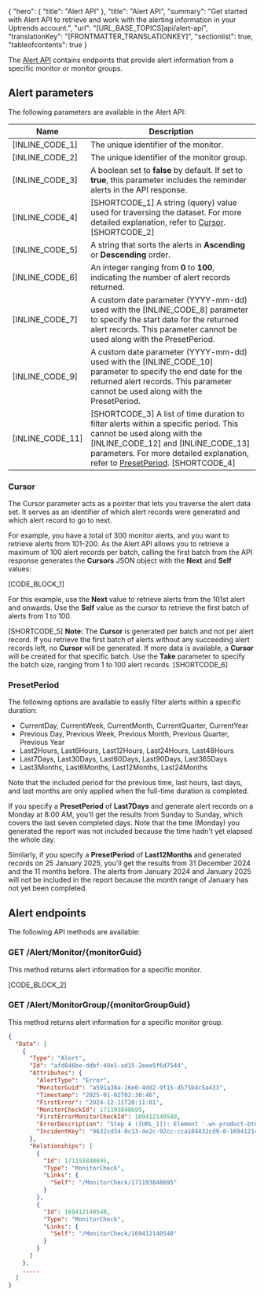 {
  "hero": {
    "title": "Alert API"
  },
  "title": "Alert API",
  "summary": "Get started with Alert API to retrieve and work with the alerting information in your Uptrends account.",
  "url": "[URL_BASE_TOPICS]api/alert-api",
  "translationKey": "[FRONTMATTER_TRANSLATIONKEY]",
  "sectionlist": true,
  "tableofcontents": true
}

The [Alert API]([LINK_URL_1]) contains endpoints that provide alert information from a specific monitor or monitor groups.

## Alert parameters

The following parameters are available in the Alert API:

| Name | Description |
|--|--|
| [INLINE_CODE_1] | The unique identifier of the monitor. |
| [INLINE_CODE_2] | The unique identifier of the monitor group. |
| [INLINE_CODE_3] | A boolean set to **false** by default. If set to **true**, this parameter includes the reminder alerts in the API response. |
| [INLINE_CODE_4]| [SHORTCODE_1]  A string (query) value used for traversing the dataset. For more detailed explanation, refer to [Cursor]([LINK_URL_2]). [SHORTCODE_2]|
| [INLINE_CODE_5]| A string that sorts the alerts in **Ascending** or **Descending** order. |
| [INLINE_CODE_6]| An integer ranging from **0** to **100**, indicating the number of alert records returned. |
| [INLINE_CODE_7]| A custom date parameter (YYYY-mm-dd) used with the [INLINE_CODE_8] parameter to specify the start date for the returned alert records. This parameter cannot be used along with the PresetPeriod. |
| [INLINE_CODE_9]| A custom date parameter (YYYY-mm-dd) used with the [INLINE_CODE_10] parameter to specify the end date for the returned alert records. This parameter cannot be used along with the PresetPeriod. |
| [INLINE_CODE_11]| [SHORTCODE_3] A list of time duration to filter alerts within a specific period. This cannot be used along with the [INLINE_CODE_12] and [INLINE_CODE_13] parameters. For more detailed explanation, refer to [PresetPeriod]([LINK_URL_3]).  [SHORTCODE_4]|

### Cursor

The Cursor parameter acts as a pointer that lets you traverse the alert data set. It serves as an identifier of which alert records were generated and which alert record to go to next.

For example, you have a total of 300 monitor alerts, and you want to retrieve alerts from 101-200. As the Alert API allows you to retrieve a maximum of 100 alert records per batch, calling the first batch from the API response generates the **Cursors** JSON object with the **Next** and **Self** values:

[CODE_BLOCK_1]

For this example, use the **Next** value to retrieve alerts from the 101st alert and onwards. Use the **Self** value as the cursor to retrieve the first batch of alerts from 1 to 100.

[SHORTCODE_5] **Note:** The **Cursor** is generated per batch and not per alert record. If you retrieve the first batch of alerts without any succeeding alert records left, no **Cursor** will be generated. If more data is available, a **Cursor** will be created for that specific batch. Use the **Take** parameter to specify the batch size, ranging from 1 to 100 alert records. [SHORTCODE_6]

### PresetPeriod

The following options are available to easily filter alerts within a specific duration:

- CurrentDay, CurrentWeek, CurrentMonth, CurrentQuarter, CurrentYear
- Previous Day, Previous Week, Previous Month, Previous Quarter, Previous Year
- Last2Hours, Last6Hours, Last12Hours, Last24Hours, Last48Hours
- Last7Days, Last30Days, Last60Days, Last90Days, Last365Days
- Last3Months, Last6Months, Last12Months, Last24Months

Note that the included period for the previous time, last hours, last days, and last months are only applied when the full-time duration is completed.

If you specify a **PresetPeriod** of **Last7Days** and generate alert records on a Monday at 8:00 AM, you'll get the results from Sunday to Sunday, which covers the last seven completed days. Note that the time (Monday) you generated the report was not included because the time hadn't yet elapsed the whole day.

Similarly, if you specify a **PresetPeriod** of **Last12Months** and generated records on 25 January 2025, you'll get the results from 31 December 2024 and the 11 months before. The alerts from January 2024 and January 2025 will not be included in the report because the month range of January has not yet been completed.

## Alert endpoints

The following API methods are available:

### GET /Alert/Monitor/{monitorGuid}

This method returns alert information for a specific monitor.

[CODE_BLOCK_2]

### GET /Alert/MonitorGroup/{monitorGroupGuid}

This method returns alert information for a specific monitor group.

```json
{
  "Data": [
    {
      "Type": "Alert",
      "Id": "afd846be-ddbf-49e1-ad15-2eee5f6d7544",
      "Attributes": {
        "AlertType": "Error",
        "MonitorGuid": "a591a38a-16e0-4dd2-9f15-d575b4c5a433",
        "Timestamp": "2025-01-02T02:30:46",
        "FirstError": "2024-12-11T20:11:01",
        "MonitorCheckId": 171193848695,
        "FirstErrorMonitorCheckId": 169412140540,
        "ErrorDescription": "Step 4 ([URL_1]): Element '.wn-product-btn' not found.",
        "IncidentKey": "9632cd34-0c13-4e2c-92cc-cca104432cd9-0-169412140545"
      },
      "Relationships": [
        {
          "Id": 171193848695,
          "Type": "MonitorCheck",
          "Links": {
            "Self": "/MonitorCheck/171193848695"
          }
        },
        {
          "Id": 169412140540,
          "Type": "MonitorCheck",
          "Links": {
            "Self": "/MonitorCheck/169412140540"
          }
        }
      ]
    },
    .....
  ]
}
